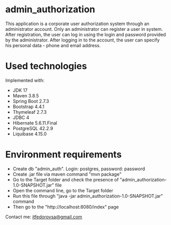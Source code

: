 # admin_authorization

This application is a corporate user authorization system through an administrator account.
Only an administrator can register a user in system. After registration, 
the user can log in using the login and password provided by the administrator.
After logging in to the account, the user can specify his personal data - phone and email address.

# Used technologies

Implemented with:
<ul>
 <li>JDK 17</li>
 <li>Maven 3.8.5</li>
 <li>Spring Boot 2.7.3</li>
 <li>Bootstrap 4.4.1</li>
 <li>Thymeleaf 2.7.3</li>
 <li>JDBC 4</li>
 <li>Hibernate 5.6.11.Final</li>
 <li>PostgreSQL 42.2.9</li>
 <li>Liquibase 4.15.0</li>
</ul>

# Environment requirements

<ul>
 <li>Create db "admin_auth". Login: postgres, password: password</li>
 <li>Create .jar file via maven command "mvn package"</li>
 <li>Go to the Target folder and check the presence of "admin_authorization-1.0-SNAPSHOT.jar" file</li>
 <li>Open the command line, go to the Target folder</li>
 <li>Run this file through "java -jar admin_authorization-1.0-SNAPSHOT.jar" command</li>
 <li>Then go to the "http://localhost:8080/index" page</li>
</ul>

Contact me: itfedorovsa@gmail.com

